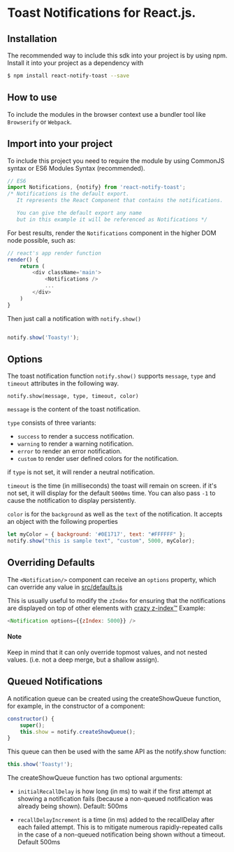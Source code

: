 # Toast Notifications for React.js.

## Installation

The recommended way to include this sdk into your project is by using npm. Install it into your project as a dependency with

```sh
$ npm install react-notify-toast --save
```

## How to use

To include the modules in the browser context use a bundler tool like `Browserify` or `Webpack`.

## Import into your project

To include this project you need to require the module by using CommonJS syntax or ES6 Modules Syntax (recommended).


```js
// ES6
import Notifications, {notify} from 'react-notify-toast';
/* Notifications is the default export.
   It represents the React Component that contains the notifications.

   You can give the default export any name
   but in this example it will be referenced as Notifications */

```

For best results, render the `Notifications` component in the higher DOM node possible, such as:

```js
// react's app render function
render() {
	return (
		<div className='main'>
			<Notifications />
			...
		</div>
	)
}

```

Then just call a notification with `notify.show()`

```js

notify.show('Toasty!');

```

## Options

The toast notification function `notify.show()` supports `message`, `type` and `timeout` attributes in the following way.

`notify.show(message, type, timeout, color)`


`message` is the content of the toast notification.


`type` consists of three variants:

- `success` to render a success notification.
- `warning` to render a warning notification.
- `error` to render an error notification.
- `custom` to render user defined colors for the notification.

if `type` is not set, it will render a neutral notification.


`timeout` is the time (in milliseconds) the toast will remain on screen.
if it's not set, it will display for the default `5000ms` time.
You can also pass `-1` to cause the notification to display persistently.

`color` is for the `background` as well as the `text` of the notification. It accepts an object with the following properties

```js
let myColor = { background: '#0E1717', text: "#FFFFFF" };
notify.show("this is sample text", "custom", 5000, myColor);
```

## Overriding Defaults

The `<Notification/>` component can receive an `options` property, which can override any value in [src/defaults.js](src/defaults.js)

This is usually useful to modify the `zIndex` for ensuring that the notifications are displayed on top of other elements with <a href="https://css-tricks.com/rational-z-index-values/" target="_blank">crazy z-index™</a>
Example: 

```js
<Notification options={{zIndex: 5000}} />
```

#### Note
Keep in mind that it can only override topmost values, and not nested values. (i.e. not a deep merge, but a shallow assign).

## Queued Notifications

A notification queue can be created using the createShowQueue function, for example, in the constructor of a component:

````js
constructor() {
    super();
    this.show = notify.createShowQueue();
}
````
This queue can then be used with the same API as the notify.show function:

````js
this.show('Toasty!');
````

The createShowQueue function has two optional arguments:

* `initialRecallDelay` is how long (in ms) to wait if the first attempt at showing a notification fails (because a non-queued notification was already being shown). Default: 500ms

* `recallDelayIncrement` is a time (in ms) added to the recallDelay after each failed attempt.  This is to mitigate numerous rapidly-repeated calls in the case of a non-queued notification being shown without a timeout. Default 500ms
